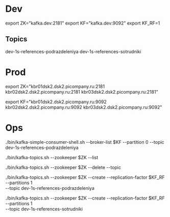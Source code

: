 # Dev
export ZK="kafka.dev:2181"
export KF="kafka.dev:9092"
export KF_RF=1

## Topics
dev-1s-references-podrazdeleniya
dev-1s-references-sotrudniki

# Prod
export ZK="kbr01dsk2.dsk2.picompany.ru:2181 kbr02dsk2.dsk2.picompany.ru:2181 kbr03dsk2.dsk2.picompany.ru:2181"

export KF="kbr01dsk2.dsk2.picompany.ru:9092 kbr02dsk2.dsk2.picompany.ru:9092 kbr03dsk2.dsk2.picompany.ru:9092"

# Ops
./bin/kafka-simple-consumer-shell.sh --broker-list $KF --partition 0 --topic dev-1s-references-podrazdeleniya

./bin/kafka-topics.sh --zookeeper $ZK --list

./bin/kafka-topics.sh --zookeeper $ZK --delete --topic

./bin/kafka-topics.sh --zookeeper $ZK --create --replication-factor $KF_RF --partitions 1 \
--topic dev-1s-references-podrazdeleniya

./bin/kafka-topics.sh --zookeeper $ZK --create --replication-factor $KF_RF --partitions 1 \
--topic dev-1s-references-sotrudniki
